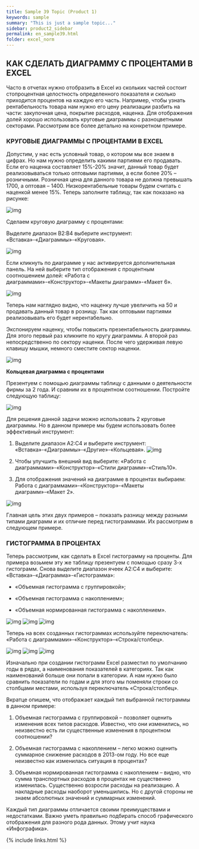 ```yaml
---
title: Sample 39 Topic (Product 1)
keywords: sample
summary: "This is just a sample topic..."
sidebar: product2_sidebar
permalink: en_sample39.html
folder: excel_norm
---
```


## КАК СДЕЛАТЬ ДИАГРАММУ С ПРОЦЕНТАМИ В EXCEL

Часто в отчетах нужно отобразить в Excel из скольких частей состоит стопроцентная целостность определенного показателя и сколько приходится процентов на каждую его часть. Например, чтобы узнать рентабельность товара нам нужно его цену реализации разбить на части: закупочная цена, покрытие расходов, наценка. Для отображения долей хорошо использовать круговые диаграммы с разноцветными секторами. Рассмотрим все более детально на конкретном примере.

### КРУГОВЫЕ ДИАГРАММЫ С ПРОЦЕНТАМИ В EXCEL

Допустим, у нас есть условный товар, о котором мы все знаем в цифрах. Но нам нужно определить какими партиями его продавать. Если его наценка составляет 15%-20% значит, данный товар будет реализовываться только оптовыми партиями, а если более 20% – розничными. Розничная цена для данного товара не должна превышать 1700, а оптовая – 1400. Низкорентабельные товары будем считать с наценкой менее 15%. Теперь заполните таблицу, так как показано на рисунке:

![img](/images/img.png)

Сделаем круговую диаграмму с процентами:

Выделите диапазон B2:B4 выберите инструмент: «Вставка»-«Диаграммы»-«Круговая».

![img](/images/img.png)

Если кликнуть по диаграмме у нас активируется дополнительная панель. На ней выберите тип отображения с процентным соотношением долей: «Работа с диаграммами»-«Конструктор»-«Макеты диаграмм»-«Макет 6».

![img](/images/img.png)

Теперь нам наглядно видно, что наценку лучше увеличить на 50 и продавать данный товар в розницу. Так как оптовыми партиями реализовывать его будет нерентабельно.

Экспонируем наценку, чтобы повысить презентабельность диаграммы. Для этого первый раз кликните по кругу диаграммы. А второй раз непосредственно по сектору наценки. После чего удерживая левую клавишу мышки, немного сместите сектор наценки.

![img](/images/img.png)

**Кольцевая диаграмма с процентами**

Презентуем с помощью диаграммы таблицу с данными о деятельности фирмы за 2 года. И сравним их в процентном соотношении. Постройте следующую таблицу:

![img](/images/img.png)

Для решения данной задачи можно использовать 2 круговые диаграммы. Но в данном примере мы будем использовать более эффективный инструмент:

1. Выделите диапазон A2:C4 и выберите инструмент: «Вставка»-«Диаграммы»-«Другие»-«Кольцевая».
        ![img](/images/img.png)

2. Чтобы улучшить внешний вид выберите: «Работа с диаграммами»-«Конструктор»-«Стили диаграмм»-«Стиль10».

3. Для отображения значений на диаграмме в процентах выбираем: Работа с диаграммами»-«Конструктор»-«Макеты диаграмм»-«Макет 2».

![img](/images/img.png)

Главная цель этих двух примеров – показать разницу между разными типами диаграмм и их отличие перед гистограммами. Их рассмотрим в следующем примере.

### ГИСТОГРАММА В ПРОЦЕНТАХ

Теперь рассмотрим, как сделать в Excel гистограмму на проценты. Для примера возьмем эту же таблицу презентуем с помощью сразу 3-х гистограмм. Снова выделите диапазон ячеек A2:C4 и выберите: «Вставка»-«Диаграмма»-«Гистограмма»:

* «Объемная гистограмма с группировкой»;

* «Объемная гистограмма с накоплением»;

* «Объемная нормированная гистограмма с накоплением».

![img](/images/img.png)
![img](/images/img.png)
![img](/images/img.png)

Теперь на всех созданных гистограммах используйте переключатель: «Работа с диаграммами»-«Конструктор»-«Строка/столбец».

![img](/images/img.png)
![img](/images/img.png)
![img](/images/img.png)

Изначально при создании гистограмм Excel разместил по умолчанию годы в рядах, а наименования показателей в категориях. Так как наименований больше они попали в категории. А нам нужно было сравнить показатели по годам и для этого мы поменяли строки со столбцами местами, используя переключатель «Строка/столбец».

Вкратце опишем, что отображает каждый тип выбранной гистограммы в данном примере:

1. Объемная гистограмма с группировкой – позволяет оценить изменения всех типов расходов. Известно, что они изменились, но неизвестно есть ли существенные изменения в процентном соотношении?

2. Объемная гистограмма с накоплением – легко можно оценить суммарное снижение расходов в 2013-ом году. Но все еще неизвестно как изменилась ситуация в процентах?

3. Объемная нормированная гистограмма с накоплением – видно, что сумма транспортных расходов в процентах не существенно изменилась. Существенно возросли расходы на реализацию. А накладные расходы наоборот уменьшились. Но с другой стороны не знаем абсолютных значений и суммарных изменений.

Каждый тип диаграммы отличается своими преимуществами и недостатками. Важно уметь правильно подбирать способ графического отображения для разного рода данных. Этому учит наука «Инфографика».

{% include links.html %}